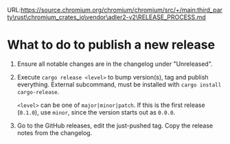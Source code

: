 URL:https://source.chromium.org/chromium/chromium/src/+/main:third_party\rust\chromium_crates_io\vendor\adler2-v2\RELEASE_PROCESS.md
# What to do to publish a new release

1. Ensure all notable changes are in the changelog under "Unreleased".

2. Execute `cargo release <level>` to bump version(s), tag and publish
   everything. External subcommand, must be installed with `cargo install
   cargo-release`.
   
   `<level>` can be one of `major|minor|patch`. If this is the first release
   (`0.1.0`), use `minor`, since the version starts out as `0.0.0`.

3. Go to the GitHub releases, edit the just-pushed tag. Copy the release notes
   from the changelog.
